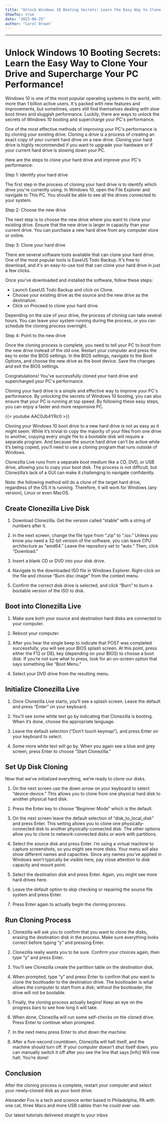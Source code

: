 ```yaml
---
title: "Unlock Windows 10 Booting Secrets: Learn the Easy Way to Clone Your Drive and Supercharge Your PC Performance!"
ShowToc: true 
date: "2023-06-25"
author: "Carol Brown"
---
```

*****
# Unlock Windows 10 Booting Secrets: Learn the Easy Way to Clone Your Drive and Supercharge Your PC Performance!

Windows 10 is one of the most popular operating systems in the world, with more than 1 billion active users. It's packed with new features and improvements, but sometimes, users still find themselves dealing with slow boot times and sluggish performance. Luckily, there are ways to unlock the secrets of Windows 10 booting and supercharge your PC's performance.

One of the most effective methods of improving your PC's performance is by cloning your existing drive. Cloning a drive is a process of creating an exact copy of your current hard drive on a new drive. Cloning your hard drive is highly recommended if you want to upgrade your hardware or if your current hard drive is slowing down your PC.

Here are the steps to clone your hard drive and improve your PC's performance:

Step 1: Identify your hard drive

The first step in the process of cloning your hard drive is to identify which drive you're currently using. In Windows 10, open the File Explorer and navigate to This PC. You should be able to see all the drives connected to your system.

Step 2: Choose the new drive

The next step is to choose the new drive where you want to clone your existing drive. Ensure that the new drive is larger in capacity than your current drive. You can purchase a new hard drive from any computer store or online.

Step 3: Clone your hard drive

There are several software tools available that can clone your hard drive. One of the most popular tools is EaseUS Todo Backup. It's free to download, and it's an easy-to-use tool that can clone your hard drive in just a few clicks.

Once you've downloaded and installed the software, follow these steps:

- Launch EaseUS Todo Backup and click on Clone.
- Choose your existing drive as the source and the new drive as the destination.
- Click on Proceed to clone your hard drive.

Depending on the size of your drive, the process of cloning can take several hours. You can leave your system running during the process, or you can schedule the cloning process overnight.

Step 4: Point to the new drive

Once the cloning process is complete, you need to tell your PC to boot from the new drive instead of the old one. Restart your computer and press the key to enter the BIOS settings. In the BIOS settings, navigate to the Boot Options, and choose the new drive as the boot device. Save the changes and exit the BIOS settings.

Congratulations! You've successfully cloned your hard drive and supercharged your PC's performance.

Cloning your hard drive is a simple and effective way to improve your PC's performance. By unlocking the secrets of Windows 10 booting, you can also ensure that your PC is running at top speed. By following these easy steps, you can enjoy a faster and more responsive PC.

{{< youtube AAC0Jb4YRc0 >}} 



Cloning your Windows 10 boot drive to a new hard drive is not as easy as it might seem. While it’s trivial to copy the majority of your files from one drive to another, copying every single file to a bootable disk will require a separate program. And because the source hard drive can’t be active while it’s being copied, you’ll need to use a cloning program that runs outside of Windows.
 
Clonezilla Live runs from a separate boot medium like a CD, DVD, or USB drive, allowing you to copy your boot disk. The process is not difficult, but Clonezilla’s lack of a GUI can make it challenging to navigate confidently.
 
Note: the following method will do a clone of the target hard drive, regardless of the OS it is running. Therefore, it will work for Windows (any version), Linux or even MacOS.
 
## Create Clonezilla Live Disk
 
1. Download Clonezilla. Get the version called “stable” with a string of numbers after it.
 

 
2. In the next screen, change the file type from “.zip” to “.iso.” Unless you know you need a 32-bit version of the software, you can leave CPU architecture as “amd64.” Leave the repository set to “auto.” Then, click “Download.”
 
3. Insert a blank CD or DVD into your disk drive.
 
4. Navigate to the downloaded ISO file in Windows Explorer. Right-click on the file and choose “Burn disc image” from the context menu.
 
5. Confirm the correct disk drive is selected, and click “Burn” to burn a bootable version of the ISO to disk.
 
## Boot into Clonezilla Live
 
1. Make sure both your source and destination hard disks are connected to your computer.
 
2. Reboot your computer.
 
3. After you hear the single beep to indicate that POST was completed successfully, you will see your BIOS splash screen. At this point, press either the F12 or DEL key (depending on your BIOS) to choose a boot disk. If you’re not sure what to press, look for an on-screen option that says something like “Boot Menu.”
 
4. Select your DVD drive from the resulting menu.
 
## Initialize Clonezilla Live
 
1. Once Clonezilla Live starts, you’ll see a splash screen. Leave the default and press “Enter” on your keyboard.
 
2. You’ll see some white text go by indicating that Clonezilla is booting. When it’s done, choose the appropriate language.
 
3. Leave the default selection (“Don’t touch keymap”), and press Enter on your keyboard to select.
 
4. Some more white text will go by. When you again see a blue and grey screen, press Enter to choose “Start Clonezilla.”
 
## Set Up Disk Cloning
 
Now that we’ve initialized everything, we’re ready to clone our disks.
 
1. On the next screen use the down arrow on your keyboard to select “device-device.” This allows you to clone from one physical hard disk to another physical hard disk.
 
2. Press the Enter key to choose “Beginner Mode” which is the default.
 
3. On the next screen leave the default selection of “disk_to_local_disk” and press Enter. This setting allows you to clone one physically-connected disk to another physically-connected disk. The other options allow you to clone to network-connected disks or work with partitions.
 
4. Select the source disk and press Enter. I’m using a virtual machine to capture screenshots, so you might see more disks. Your menu will also show different names and capacities. Since any names you’ve applied in Windows won’t typically be visible here, pay close attention to disk capacity and mount point.
 
5. Select the destination disk and press Enter. Again, you might see more hard drives here.
 
6. Leave the default option to skip checking or repairing the source file system and press Enter.
 
7. Press Enter again to actually begin the cloning process.
 
## Run Cloning Process
 
1. Clonezilla will ask you to confirm that you want to clone the disks, erasing the destination disk in the process. Make sure everything looks correct before typing “y” and pressing Enter.
 
2. Clonezilla really wants you to be sure. Confirm your choices again, then type “y” and press Enter.
 
3. You’ll see Clonezilla create the partition table on the destination disk.
 
4. When prompted, type “y” and press Enter to confirm that you want to clone the bootloader to the destination drive. The bootloader is what allows the computer to start from a disk; without the bootloader, the drive will not be bootable.
 
5. Finally, the cloning process actually begins! Keep an eye on the progress bars to see how long it will take.
 
6. When done, Clonezilla will run some self-checks on the cloned drive. Press Enter to continue when prompted.
 
7. In the next menu press Enter to shut down the machine.
 
8. After a five-second countdown, Clonezilla will halt itself, and the machine should turn off. If your computer doesn’t shut itself down, you can manually switch it off after you see the line that says [info] Will now halt. You’re done!
 
## Conclusion
 
After the cloning process is complete, restart your computer and select your newly-cloned disk as your boot drive.
 
Alexander Fox is a tech and science writer based in Philadelphia, PA with one cat, three Macs and more USB cables than he could ever use.
 
Our latest tutorials delivered straight to your inbox




